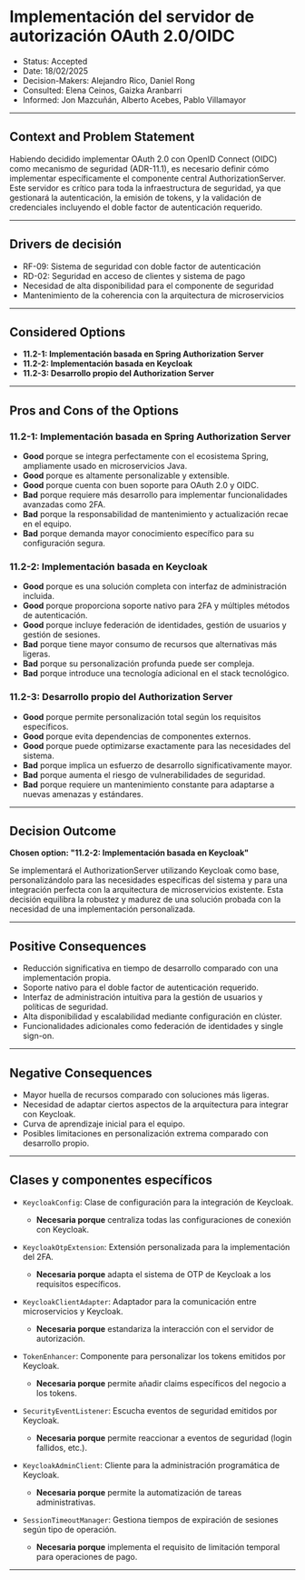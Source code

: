 
# Implementación del servidor de autorización OAuth 2.0/OIDC
* Status: Accepted
* Date: 18/02/2025
* Decision-Makers: Alejandro Rico, Daniel Rong
* Consulted: Elena Ceinos, Gaizka Aranbarri
* Informed: Jon Mazcuñán, Alberto Acebes, Pablo Villamayor
---

## Context and Problem Statement

Habiendo decidido implementar OAuth 2.0 con OpenID Connect (OIDC) como mecanismo de seguridad (ADR-11.1), es necesario definir cómo implementar específicamente el componente central AuthorizationServer. Este servidor es crítico para toda la infraestructura de seguridad, ya que gestionará la autenticación, la emisión de tokens, y la validación de credenciales incluyendo el doble factor de autenticación requerido.

---

## Drivers de decisión

* RF-09: Sistema de seguridad con doble factor de autenticación
* RD-02: Seguridad en acceso de clientes y sistema de pago
* Necesidad de alta disponibilidad para el componente de seguridad
* Mantenimiento de la coherencia con la arquitectura de microservicios

---

## Considered Options

* **11.2-1: Implementación basada en Spring Authorization Server**
* **11.2-2: Implementación basada en Keycloak**
* **11.2-3: Desarrollo propio del Authorization Server**

---

## Pros and Cons of the Options

### 11.2-1: Implementación basada en Spring Authorization Server
* **Good** porque se integra perfectamente con el ecosistema Spring, ampliamente usado en microservicios Java.
* **Good** porque es altamente personalizable y extensible.
* **Good** porque cuenta con buen soporte para OAuth 2.0 y OIDC.
* **Bad** porque requiere más desarrollo para implementar funcionalidades avanzadas como 2FA.
* **Bad** porque la responsabilidad de mantenimiento y actualización recae en el equipo.
* **Bad** porque demanda mayor conocimiento específico para su configuración segura.

### 11.2-2: Implementación basada en Keycloak
* **Good** porque es una solución completa con interfaz de administración incluida.
* **Good** porque proporciona soporte nativo para 2FA y múltiples métodos de autenticación.
* **Good** porque incluye federación de identidades, gestión de usuarios y gestión de sesiones.
* **Bad** porque tiene mayor consumo de recursos que alternativas más ligeras.
* **Bad** porque su personalización profunda puede ser compleja.
* **Bad** porque introduce una tecnología adicional en el stack tecnológico.

### 11.2-3: Desarrollo propio del Authorization Server
* **Good** porque permite personalización total según los requisitos específicos.
* **Good** porque evita dependencias de componentes externos.
* **Good** porque puede optimizarse exactamente para las necesidades del sistema.
* **Bad** porque implica un esfuerzo de desarrollo significativamente mayor.
* **Bad** porque aumenta el riesgo de vulnerabilidades de seguridad.
* **Bad** porque requiere un mantenimiento constante para adaptarse a nuevas amenazas y estándares.

---

## Decision Outcome

**Chosen option: "11.2-2: Implementación basada en Keycloak"**

Se implementará el AuthorizationServer utilizando Keycloak como base, personalizándolo para las necesidades específicas del sistema y para una integración perfecta con la arquitectura de microservicios existente. Esta decisión equilibra la robustez y madurez de una solución probada con la necesidad de una implementación personalizada.

---

## Positive Consequences

* Reducción significativa en tiempo de desarrollo comparado con una implementación propia.
* Soporte nativo para el doble factor de autenticación requerido.
* Interfaz de administración intuitiva para la gestión de usuarios y políticas de seguridad.
* Alta disponibilidad y escalabilidad mediante configuración en clúster.
* Funcionalidades adicionales como federación de identidades y single sign-on.

---

## Negative Consequences

* Mayor huella de recursos comparado con soluciones más ligeras.
* Necesidad de adaptar ciertos aspectos de la arquitectura para integrar con Keycloak.
* Curva de aprendizaje inicial para el equipo.
* Posibles limitaciones en personalización extrema comparado con desarrollo propio.

---

## Clases y componentes específicos

- `KeycloakConfig`: Clase de configuración para la integración de Keycloak.
  - **Necesaria porque** centraliza todas las configuraciones de conexión con Keycloak.

- `KeycloakOtpExtension`: Extensión personalizada para la implementación del 2FA.
  - **Necesaria porque** adapta el sistema de OTP de Keycloak a los requisitos específicos.

- `KeycloakClientAdapter`: Adaptador para la comunicación entre microservicios y Keycloak.
  - **Necesaria porque** estandariza la interacción con el servidor de autorización.

- `TokenEnhancer`: Componente para personalizar los tokens emitidos por Keycloak.
  - **Necesaria porque** permite añadir claims específicos del negocio a los tokens.

- `SecurityEventListener`: Escucha eventos de seguridad emitidos por Keycloak.
  - **Necesaria porque** permite reaccionar a eventos de seguridad (login fallidos, etc.).

- `KeycloakAdminClient`: Cliente para la administración programática de Keycloak.
  - **Necesaria porque** permite la automatización de tareas administrativas.

- `SessionTimeoutManager`: Gestiona tiempos de expiración de sesiones según tipo de operación.
  - **Necesaria porque** implementa el requisito de limitación temporal para operaciones de pago.

---
